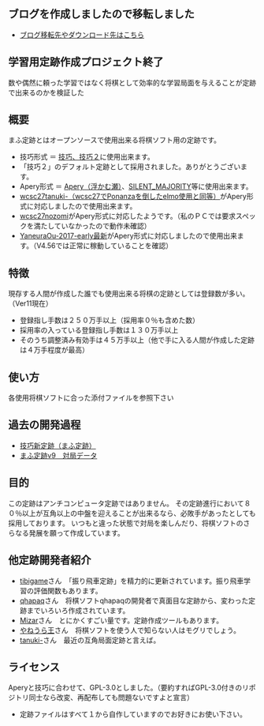 ﻿## ブログを作成しましたので移転しました
- [ブログ移転先やダウンロード先はこちら](http://www.mafujyouseki.com)

## 学習用定跡作成プロジェクト終了
数や偶然に頼った学習ではなく将棋として効率的な学習局面を与えることが定跡で出来るのかを検証した

## 概要

まふ定跡とはオープンソースで使用出来る将棋ソフト用の定跡です。

- 技巧形式 ＝ [技巧、技巧２](https://github.com/gikou-official/Gikou/releases)に使用出来ます。
- 「技巧２」のデフォルト定跡として採用されました。ありがとうございます。
- Apery形式 ＝ [Apery（浮かむ瀬）](http://www2.computer-shogi.org/library/)、[SILENT_MAJORITY](https://github.com/Jangja/silent_majority/tree/1.2/bin)等に使用出来ます。
- [wcsc27tanuki-（wcsc27でPonanzaを倒したelmo使用と同等）](https://github.com/nodchip/hakubishin-/releases)がApery形式に対応しましたので使用出来ます。
- [wcsc27nozomi](https://github.com/saihyou/nozomi/releases)がApery形式に対応したようです。（私のＰＣでは要求スペックを満たしていなかったので動作未確認）
- [YaneuraOu-2017-early最新](https://github.com/yaneurao/YaneuraOu/releases)がApery形式に対応しましたので使用出来ます。（V4.56では正常に稼動していることを確認）

## 特徴

現存する人間が作成した誰でも使用出来る将棋の定跡としては登録数が多い。（Ver11現在）
- 登録指し手数は２５０万手以上（採用率０％も含めた数）
- 採用率の入っている登録指し手数は１３０万手以上
- そのうち調整済み有効手は４５万手以上（他で手に入る人間が作成した定跡は４万手程度が最高）

## 使い方

各使用将棋ソフトに合った添付ファイルを参照下さい

## 過去の開発過程
- [技巧新定跡（まふ定跡）](http://www.uuunuuun.com/single-post/2016/11/06/%E6%8A%80%E5%B7%A7%E6%96%B0%E5%AE%9A%E8%B7%A1)
- [まふ定跡v9　対局データ](http://www.uuunuuun.com/single-post/2017/02/21/%E3%81%BE%E3%81%B5%E5%AE%9A%E8%B7%A1v9-%E5%AF%BE%E5%B1%80%E3%83%87%E3%83%BC%E3%82%BF)

## 目的

この定跡はアンチコンピュータ定跡ではありません。
その定跡進行において８０％以上が互角以上の中盤を迎えることが出来るなら、必敗手があったとしても採用しております。
いつもと違った状態で対局を楽しんだり、将棋ソフトのさらなる発展を願って作成しています。

## 他定跡開発者紹介
- [tibigame](https://github.com/tibigame/HandicappedRook)さん　「振り飛車定跡」を精力的に更新されています。振り飛車学習の評価関数もあります。
- [qhapaq](http://qhapaq.hatenablog.com/)さん　将棋ソフトqhapaqの開発者で真面目な定跡から、変わった定跡までいろいろ作成されています。
- [Mizar](https://onedrive.live.com/?authkey=%21APkeK0WwOdWpE8Y&id=37F98B3BB93213CD%21636&cid=37F98B3BB93213CD)さん　とにかくすごい量です。定跡作成ツールもあります。
- [やねうら王](https://github.com/yaneurao/YaneuraOu)さん　将棋ソフトを使う人で知らない人はモグリでしょう。
- [tanuki-](https://github.com/nodchip/hakubishin-/releases)さん　最近の互角局面定跡と言えば。

## ライセンス

Aperyと技巧に合わせて、GPL-3.0としました。（要約すればGPL-3.0付きのリポジトリ同士なら改変、再配布しても問題ないですよと宣言）
- 定跡ファイルはすべて１から自作していますのでお好きにお使い下さい。